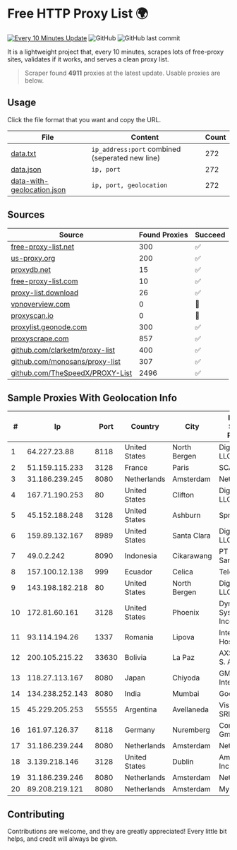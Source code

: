 
# Free HTTP Proxy List 🌍

[![Every 10 Minutes Update](https://github.com/mertguvencli/http-proxy-list/actions/workflows/main.yml/badge.svg?branch=main)](https://github.com/mertguvencli/http-proxy-list/actions/workflows/main.yml)
![GitHub](https://img.shields.io/github/license/mertguvencli/http-proxy-list)
![GitHub last commit](https://img.shields.io/github/last-commit/mertguvencli/http-proxy-list)

It is a lightweight project that, every 10 minutes, scrapes lots of free-proxy sites, validates if it works, and serves a clean proxy list.


> Scraper found **4911** proxies at the latest update. Usable proxies are below.

## Usage

Click the file format that you want and copy the URL.


|File|Content|Count|
|----|-------|-----|
|[data.txt](https://raw.githubusercontent.com/mertguvencli/http-proxy-list/main/proxy-list/data.txt)|`ip_address:port` combined (seperated new line)|272|
|[data.json](https://raw.githubusercontent.com/mertguvencli/http-proxy-list/main/proxy-list/data.json)|`ip, port`|272|
|[data-with-geolocation.json](https://raw.githubusercontent.com/mertguvencli/http-proxy-list/main/proxy-list/data-with-geolocation.json)|`ip, port, geolocation`|272|

## Sources

|Source|Found Proxies|Succeed|
|------|-------------|-------|
|[free-proxy-list.net](https://free-proxy-list.net)|300|✅|
|[us-proxy.org](https://www.us-proxy.org)|200|✅|
|[proxydb.net](http://proxydb.net)|15|✅|
|[free-proxy-list.com](https://free-proxy-list.com/?page=&port=&type%5B%5D=http&type%5B%5D=https&up_time=0&search=Search)|10|✅|
|[proxy-list.download](https://www.proxy-list.download/HTTP)|26|✅|
|[vpnoverview.com](https://vpnoverview.com/privacy/anonymous-browsing/free-proxy-servers)|0|🚫|
|[proxyscan.io](https://www.proxyscan.io)|0|🚫|
|[proxylist.geonode.com](https://proxylist.geonode.com/api/proxy-list?limit=300&page=1&sort_by=lastChecked&sort_type=desc&protocols=http,https)|300|✅|
|[proxyscrape.com](https://api.proxyscrape.com/v2/?request=displayproxies&protocol=http&timeout=10000&country=all&ssl=all&anonymity=all)|857|✅|
|[github.com/clarketm/proxy-list](https://raw.githubusercontent.com/clarketm/proxy-list/master/proxy-list-raw.txt)|400|✅|
|[github.com/monosans/proxy-list](https://raw.githubusercontent.com/monosans/proxy-list/main/proxies/http.txt)|307|✅|
|[github.com/TheSpeedX/PROXY-List](https://raw.githubusercontent.com/TheSpeedX/PROXY-List/master/http.txt)|2496|✅|


## Sample Proxies With Geolocation Info

|#|Ip|Port|Country|City|Internet Service Provider|
|-|--|----|-------|----|-------------------------|
|1|64.227.23.88|8118|United States|North Bergen|DigitalOcean, LLC|
|2|51.159.115.233|3128|France|Paris|SCALEWAY|
|3|31.186.239.245|8080|Netherlands|Amsterdam|NetSkope Inc|
|4|167.71.190.253|80|United States|Clifton|DigitalOcean, LLC|
|5|45.152.188.248|3128|United States|Ashburn|Sprint|
|6|159.89.132.167|8989|United States|Santa Clara|DigitalOcean, LLC|
|7|49.0.2.242|8090|Indonesia|Cikarawang|PT Usaha Adi Sanggoro|
|8|157.100.12.138|999|Ecuador|Celica|Telconet S.A|
|9|143.198.182.218|80|United States|North Bergen|DigitalOcean, LLC|
|10|172.81.60.161|3128|United States|Phoenix|Dynu Systems Incorporated|
|11|93.114.194.26|1337|Romania|Lipova|Interkvm Host SRL|
|12|200.105.215.22|33630|Bolivia|La Paz|AXS Bolivia S. A.|
|13|118.27.113.167|8080|Japan|Chiyoda|GMO Internet, Inc.|
|14|134.238.252.143|8080|India|Mumbai|Google LLC|
|15|45.229.205.253|55555|Argentina|Avellaneda|Visio RED SRL|
|16|161.97.126.37|8118|Germany|Nuremberg|Contabo GmbH|
|17|31.186.239.244|8080|Netherlands|Amsterdam|NetSkope Inc|
|18|3.139.218.146|3128|United States|Dublin|Amazon.com, Inc.|
|19|31.186.239.246|8080|Netherlands|Amsterdam|NetSkope Inc|
|20|89.208.219.121|8080|Netherlands|Amsterdam|My.com B.V.|



## Contributing

Contributions are welcome, and they are greatly appreciated! Every
little bit helps, and credit will always be given.

